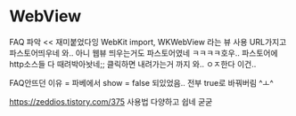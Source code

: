 # WebView
FAQ 파악 << 재미붙었다잉
WebKit import, WKWebView 라는 뷰 사용
URL가지고 파스토어띄우네 와..
아니 웹뷰 띄우는거도 파스토어였네 ㅋㅋㅋㅋ호우..
파스토어에 http소스들 다 때려박아놧네;; 클릭하면 내려가는거 까지 와.. ㅇㅈ한다 이건..

FAQ안뜨던 이유 = 파베에서 show = false 되있었음..
전부 true로 바꿔버림 ^ㅗ^

https://zeddios.tistory.com/375
사용법 다양하고 쉽네 굳굳
